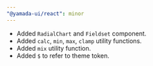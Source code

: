 ```yaml
---
"@yamada-ui/react": minor
---
```


- Added `RadialChart` and `Fieldset` component.
- Added `calc`, `min`, `max`, `clamp` utility functions.
- Added `mix` utility function.
- Added `$` to refer to theme token.
